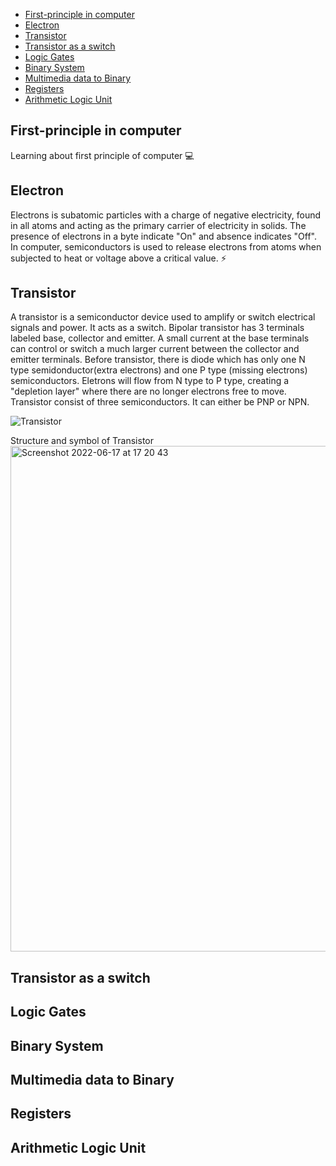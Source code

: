 - [First-principle in computer](#first-principle-in-computer)
- [Electron](#electron)
- [Transistor](#transistor)
- [Transistor as a switch](#transistor-as-a-switch)
- [Logic Gates](#logic-gates)
- [Binary System](#binary-system)
- [Multimedia data to Binary](#multimedia-data-to-binary)
- [Registers](#registers)
- [Arithmetic Logic Unit](#arithmetic-logic-unit)
## First-principle in computer
Learning about first principle of computer 💻

## Electron
Electrons is subatomic particles with a charge of negative electricity, found in all atoms and acting as the primary carrier of electricity in solids. The presence of electrons in a byte indicate "On" and absence indicates "Off". In computer, semiconductors is used to release electrons from atoms when subjected to heat or voltage above a critical value. ⚡️
## Transistor
A transistor is a semiconductor device used to amplify or switch electrical signals and power. It acts as a switch. Bipolar transistor has 3 terminals labeled base, collector and emitter. A small current at the base terminals can control or switch a much larger current between the collector and emitter terminals. Before transistor, there is diode which has only one N type semidonductor(extra electrons) and one P type (missing electrons) semiconductors. Eletrons will flow from N type to P type, creating a "depletion layer" where there are no longer electrons free to move. Transistor consist of three semiconductors. It can either be PNP or NPN. 

![Transistor](https://user-images.githubusercontent.com/34572151/174251545-e34ba813-f36c-48c9-b797-bef86ae0928c.png)

Structure and symbol of Transistor
<img width="809" alt="Screenshot 2022-06-17 at 17 20 43" src="https://user-images.githubusercontent.com/34572151/174269071-45d88d53-dd86-485a-9601-95197aeac748.png">


## Transistor as a switch

## Logic Gates

## Binary System

## Multimedia data to Binary

## Registers

## Arithmetic Logic Unit
